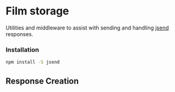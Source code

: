 # Film storage

Utilities and middleware to assist with sending and handling [jsend](https://github.com/omniti-labs/jsend) responses.


### Installation

```bash
npm install -S jsend
```



## Response Creation

